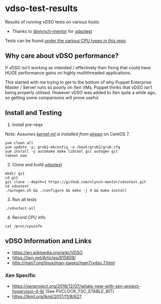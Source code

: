 # vdso-test-results

Results of running vDSO tests on various hosts

- Thanks to [@nlynch-mentor](https://github.com/nlynch-mentor) for [vdsotest](https://github.com/nlynch-mentor/vdsotest.git)

Tests can be found [under the various CPU types in this repo](https://github.com/sammcj/vdso-test-results).

## Why care about vDSO performance?

If vDSO isn’t working as intended / effectively then fixing that could have HUGE performance gains on highly multithreaded applications.

This started with me trying to get to the bottom of why Puppet Enterprise Master / Server runs so poorly on Xen VMs, Puppet thinks that vDSO isn’t being properly utilised.
However vDSO was added to Xen quite a while ago, so getting some comparisons will prove useful.

## Install and Testing

1. Install pre-reqs

_Note: Assumes [kernel-ml](https://elrepo.org/tiki/kernel-ml) is installed from [elrepo](https://elrepo.org/tiki/tiki-index.php)_ on CentOS 7.

```
yum clean all
yum update -y; grub2-mkconfig -o /boot/grub2/grub.cfg
yum install -y automake make libtool gcc autogen git
reboot now
```

2. Clone and build [vdsotest](https://github.com/nlynch-mentor/vdsotest.git)

```
mkdir git
cd git
git clone --depth=1 https://github.com/nlynch-mentor/vdsotest.git
cd vdsotest
./autogen.sh && ./configure && make -j 4 && make install
```

3. Run all tests

```
./vdsotest-all
```

4. Record CPU info

```
cat /proc/cpuinfo
```

## vDSO Information and Links

- https://en.wikipedia.org/wiki/VDSO
- https://lwn.net/Articles/615809/
- http://man7.org/linux/man-pages/man7/vdso.7.html

### Xen Specific

- https://xenproject.org/2016/12/07/whats-new-with-xen-project-hypervisor-4-8/ (See PVCLOCK_TSC_STABLE_BIT)
- https://lkml.org/lkml/2017/11/8/627
